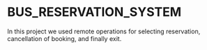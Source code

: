 # BUS_RESERVATION_SYSTEM
In this project we used remote operations for selecting reservation, cancellation of booking, and finally exit.  
